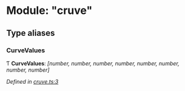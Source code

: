 # Module: "cruve"

## Type aliases

###  CurveValues

Ƭ **CurveValues**: *[number, number, number, number, number, number, number, number]*

*Defined in [cruve.ts:3](https://github.com/datatorch/geometry.js/blob/1f79f7e/src/cruve.ts#L3)*

